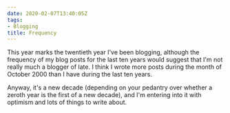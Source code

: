 ```yaml
---
date: 2020-02-07T13:40:05Z
tags:
- Blogging
title: Frequency
---
```


This year marks the twentieth year I've been blogging, although the frequency of my blog posts for the last ten years would suggest that I'm not really much a blogger of late. I think I wrote more posts during the month of October 2000 than I have during the last ten years.

Anyway, it's a new decade (depending on your pedantry over whether a zeroth year is the first of a new decade), and I'm entering into it with optimism and lots of things to write about.  
